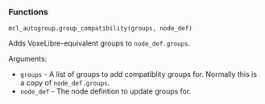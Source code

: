 ### Functions

`mcl_autogroup.group_compatibility(groups, node_def)`

Adds VoxeLibre-equivalent groups to `node_def.groups`.

Arguments:
* `groups` - A list of groups to add compatiblity groups for. Normally this is a copy of `node_def.groups`.
* `node_def` - The node defintion to update groups for.
